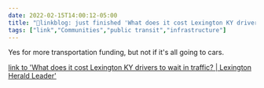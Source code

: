 ```yaml
---
date: 2022-02-15T14:00:12-05:00
title: "🔗linkblog: just finished 'What does it cost Lexington KY drivers to wait in traffic? | Lexington Herald Leader'"
tags: ["link","Communities","public transit","infrastructure"]
---
```

Yes for more transportation funding, but not if it's all going to cars.
 
[link to 'What does it cost Lexington KY drivers to wait in traffic? | Lexington Herald Leader'](https://www.kentucky.com/news/local/counties/fayette-county/article258418128.html)
